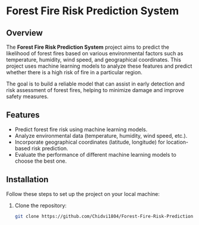 # Forest Fire Risk Prediction System

## Overview
The **Forest Fire Risk Prediction System** project aims to predict the likelihood of forest fires based on various environmental factors such as temperature, humidity, wind speed, and geographical coordinates. This project uses machine learning models to analyze these features and predict whether there is a high risk of fire in a particular region.

The goal is to build a reliable model that can assist in early detection and risk assessment of forest fires, helping to minimize damage and improve safety measures.

## Features
- Predict forest fire risk using machine learning models.
- Analyze environmental data (temperature, humidity, wind speed, etc.).
- Incorporate geographical coordinates (latitude, longitude) for location-based risk prediction.
- Evaluate the performance of different machine learning models to choose the best one.

## Installation

Follow these steps to set up the project on your local machine:

1. Clone the repository:
   ```bash
   git clone https://github.com/Chidvi1804/Forest-Fire-Risk-Prediction-System.git
